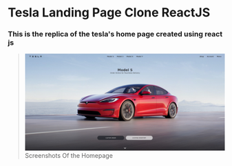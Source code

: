 # Tesla Landing Page Clone ReactJS

### This is the replica of the tesla's home page created using react js
> ![Screenshot of the app](./.github/screenshot.png)
> Screenshots Of the Homepage
